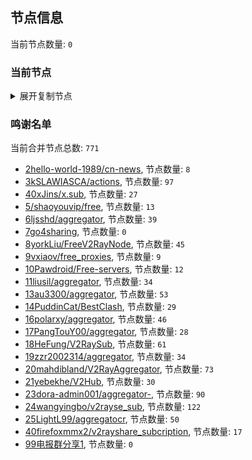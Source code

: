 
## 节点信息
当前节点数量: `0`
### 当前节点
<details>
  <summary>展开复制节点</summary>

    

</details>

### 鸣谢名单
当前合并节点总数: `771`
- [2hello-world-1989/cn-news](https://github.com/hello-world-1989/cn-news), 节点数量: `8`
- [3kSLAWIASCA/actions](https://github.com/kSLAWIASCA/actions), 节点数量: `97`
- [40xJins/x.sub](https://github.com/0xJins/x.sub), 节点数量: `27`
- [5/shaoyouvip/free](https://github.com/shaoyouvip/free), 节点数量: `13`
- [6ljsshd/aggregator](https://github.com/ljsshd/aggregator), 节点数量: `39`
- [7go4sharing](https://github.com/go4sharing), 节点数量: `0`
- [8yorkLiu/FreeV2RayNode](https://github.com/yorkLiu/FreeV2RayNode), 节点数量: `45`
- [9vxiaov/free_proxies](https://github.com/vxiaov/free_proxies), 节点数量: `9`
- [10Pawdroid/Free-servers](https://github.com/Pawdroid/Free-servers), 节点数量: `12`
- [11liusil/aggregator](https://github.com/liusil/aggregator), 节点数量: `34`
- [13au3300/aggregator](https://github.com/au3300/aggregator), 节点数量: `53`
- [14PuddinCat/BestClash](https://github.com/PuddinCat/BestClash), 节点数量: `29`
- [16polarxy/aggregator](https://github.com/polarxy/aggregator), 节点数量: `46`
- [17PangTouY00/aggregator](https://github.com/xnic888/aggregator), 节点数量: `28`
- [18HeFung/V2RaySub](https://github.com/HeFung/V2RaySub), 节点数量: `61`
- [19zzr2002314/aggregator](https://github.com/zzr2002314/aggregator), 节点数量: `34`
- [20mahdibland/V2RayAggregator](https://github.com/mahdibland/V2RayAggregator), 节点数量: `73`
- [21yebekhe/V2Hub](https://github.com/yebekhe/V2Hub), 节点数量: `30`
- [23dora-admin001/aggregator-](https://github.com/dora-admin001/aggregator-), 节点数量: `90`
- [24wangyingbo/v2rayse_sub](https://github.com/wangyingbo/v2rayse_sub), 节点数量: `122`
- [25LightL99/aggregatocr](https://github.com/mehran1404/Sub_Link/), 节点数量: `50`
- [40firefoxmmx2/v2rayshare_subcription](https://github.com/firefoxmmx2/v2rayshare_subcription), 节点数量: `17`
- [99电报群分享1](https://github.com/cdddbc/getAirport), 节点数量: `0`


